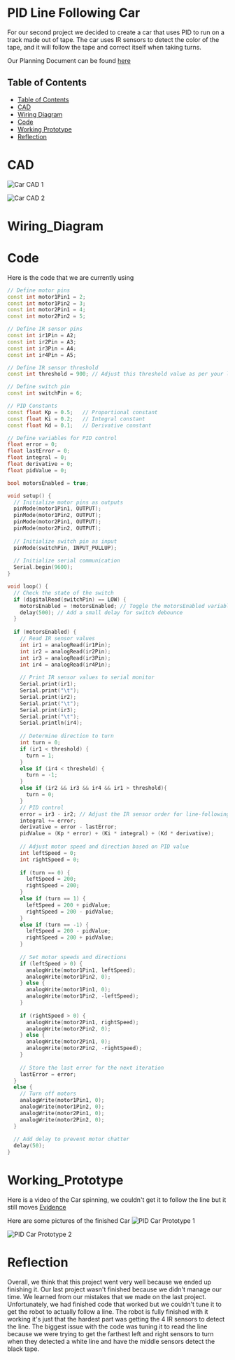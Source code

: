 # PID Line Following Car
For our second project we decided to create a car that uses PID to run on a track made out of tape. The car uses IR sensors to detect the color of the tape, and it will follow the tape and correct itself when taking turns. 

Our Planning Document can be found [here](https://docs.google.com/document/d/19GB9ZAeACxbWW0eaMtp071EdHyZ0K5-Lup9LcHnjQMY/edit?usp=sharing)

## Table of Contents
* [Table of Contents](#TableOfContents)
* [CAD](#CAD)
* [Wiring Diagram](#Wiring_Diagram)
* [Code](#Code)
* [Working Prototype](#Working_Prototype)
* [Reflection](#Reflection)

# CAD
![Car CAD 1](https://github.com/haustin71/Robel-And-Holden-PID-Project/blob/fa9e027d30cbe8c66332671fc321e581bb650ff5/Car%201.PNG)

![Car CAD 2](https://github.com/haustin71/Robel-And-Holden-PID-Project/blob/fa9e027d30cbe8c66332671fc321e581bb650ff5/Car%202.PNG)


# Wiring_Diagram


# Code 
Here is the code that we are currently using 
```C++
// Define motor pins
const int motor1Pin1 = 2;
const int motor1Pin2 = 3;
const int motor2Pin1 = 4;
const int motor2Pin2 = 5;

// Define IR sensor pins
const int ir1Pin = A2;
const int ir2Pin = A3;
const int ir3Pin = A4;
const int ir4Pin = A5;

// Define IR sensor threshold
const int threshold = 900; // Adjust this threshold value as per your line color and lighting conditions

// Define switch pin
const int switchPin = 6;

// PID Constants
const float Kp = 0.5;   // Proportional constant
const float Ki = 0.2;   // Integral constant
const float Kd = 0.1;   // Derivative constant

// Define variables for PID control
float error = 0;
float lastError = 0;
float integral = 0;
float derivative = 0;
float pidValue = 0;

bool motorsEnabled = true;

void setup() {
  // Initialize motor pins as outputs
  pinMode(motor1Pin1, OUTPUT);
  pinMode(motor1Pin2, OUTPUT);
  pinMode(motor2Pin1, OUTPUT);
  pinMode(motor2Pin2, OUTPUT);
 
  // Initialize switch pin as input
  pinMode(switchPin, INPUT_PULLUP);
 
  // Initialize serial communication
  Serial.begin(9600);
}

void loop() {
  // Check the state of the switch
  if (digitalRead(switchPin) == LOW) {
    motorsEnabled = !motorsEnabled; // Toggle the motorsEnabled variable
    delay(500); // Add a small delay for switch debounce
  }
 
  if (motorsEnabled) {
    // Read IR sensor values
    int ir1 = analogRead(ir1Pin);
    int ir2 = analogRead(ir2Pin);
    int ir3 = analogRead(ir3Pin);
    int ir4 = analogRead(ir4Pin);
 
    // Print IR sensor values to serial monitor
    Serial.print(ir1);
    Serial.print("\t");
    Serial.print(ir2);
    Serial.print("\t");
    Serial.print(ir3);
    Serial.print("\t");
    Serial.println(ir4);
 
    // Determine direction to turn
    int turn = 0;
    if (ir1 < threshold) {
      turn = 1;
    }
    else if (ir4 < threshold) {
      turn = -1;
    }
    else if (ir2 && ir3 && ir4 && ir1 > threshold){
      turn = 0;
    }
    // PID control
    error = ir3 - ir2; // Adjust the IR sensor order for line-following
    integral += error;
    derivative = error - lastError;
    pidValue = (Kp * error) + (Ki * integral) + (Kd * derivative);
 
    // Adjust motor speed and direction based on PID value
    int leftSpeed = 0;
    int rightSpeed = 0;
 
    if (turn == 0) {
      leftSpeed = 200;
      rightSpeed = 200;
    }
    else if (turn == 1) {
      leftSpeed = 200 + pidValue;
      rightSpeed = 200 - pidValue;
    }
    else if (turn == -1) {
      leftSpeed = 200 - pidValue;
      rightSpeed = 200 + pidValue;
    }
 
    // Set motor speeds and directions
    if (leftSpeed > 0) {
      analogWrite(motor1Pin1, leftSpeed);
      analogWrite(motor1Pin2, 0);
    } else {
      analogWrite(motor1Pin1, 0);
      analogWrite(motor1Pin2, -leftSpeed);
    }
 
    if (rightSpeed > 0) {
      analogWrite(motor2Pin1, rightSpeed);
      analogWrite(motor2Pin2, 0);
    } else {
      analogWrite(motor2Pin1, 0);
      analogWrite(motor2Pin2, -rightSpeed);
    }
 
    // Store the last error for the next iteration
    lastError = error;
  }
  else {
    // Turn off motors
    analogWrite(motor1Pin1, 0);
    analogWrite(motor1Pin2, 0);
    analogWrite(motor2Pin1, 0);
    analogWrite(motor2Pin2, 0);
  }
 
  // Add delay to prevent motor chatter
  delay(50);
}
```

# Working_Prototype
Here is a video of the Car spinning, we couldn't get it to follow the line but it still moves
[Evidence](https://drive.google.com/file/d/1Naclon4Qbiw_vXSGhq8xGBdsn7rGnV0l/view)

Here are some pictures of the finished Car
![PID Car Prototype 1](https://github.com/haustin71/Robel-And-Holden-PID-Project/blob/fc75166c6141a83b3b8a00cef859b785d13ddc73/IMG_0912.png)

![PID Car Prototype 2](https://github.com/haustin71/Robel-And-Holden-PID-Project/blob/fc75166c6141a83b3b8a00cef859b785d13ddc73/IMG_0913.png)
# Reflection
Overall, we think that this project went very well because we ended up finishing it. Our last project wasn't finished because we didn't manage our time. We learned from our mistakes that we made on the last project. Unfortunately, we had finished code that worked but we couldn't tune it to get the robot to actually follow a line. The robot is fully finished with it working it's just that the hardest part was getting the 4 IR sensors to detect the line. The biggest issue with the code was tuning it to read the line because we were trying to get the farthest left and right sensors to turn when they detected a white line and have the middle sensors detect the black tape. 
